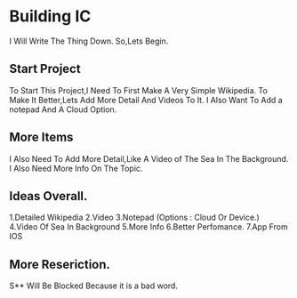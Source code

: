 # Building IC
I Will Write The Thing Down.
So,Lets Begin.
##  Start Project 
To Start This Project,I Need To First Make A Very Simple Wikipedia.
To Make It Better,Lets Add More Detail And Videos To It.
I Also Want To Add a notepad And A Cloud Option.
## More Items
I Also Need To Add More Detail,Like A Video of The Sea In The Background.
I Also Need More Info On The Topic.
## Ideas Overall.
1.Detailed Wikipedia
2.Video
3.Notepad (Options : Cloud Or Device.)
4.Video Of Sea In Background
5.More Info
6.Better Perfomance.
7.App From IOS
## More Reseriction.
S** Will Be Blocked Because it is a bad word.
